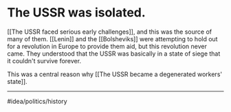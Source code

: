 # The USSR was isolated.
[[The USSR faced serious early challenges]], and this was the source of many of them. [[Lenin]] and the [[Bolsheviks]] were attempting to hold out for a revolution in Europe to provide them aid, but this revolution never came. They understood that the USSR was basically in a state of siege that it couldn't survive forever. 

This was a central reason why [[The USSR became a degenerated workers' state]]. 

---
#idea/politics/history 